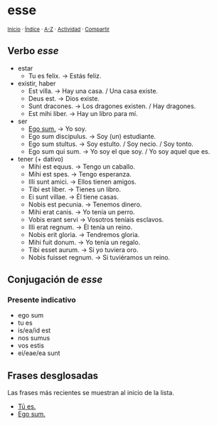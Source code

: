 # esse
<sup>[Inicio](https://github.com/jucardus.github.io/repo/blob/main/readme.md) · [Índice](https://github.com/jucardus.github.io/repo/blob/main/indices/latin-espanol-e.md) · [A-Z](https://github.com/jucardus.github.io/repo/blob/main/indices/alfabetico.md) · [Actividad](https://github.com/jucardus.github.io/repo/blob/main/indices/actividad.md) · [Compartir](https://x.com/intent/tweet?text=El%20verbo%20latino%20%C2%ABesse%C2%BB%2C%20parte%20del%20Diccionario%20lat%C3%ADn-espa%C3%B1ol%20y%20de%20la%20Gram%C3%A1tica%20latina%20en%20Jucardus.%0A%E2%86%92%20https%3A%2F%2Fgithub.com%2Fjucardus%2Frepo%2Fblob%2Fmain%2Fcontenido%2F25%2F04%2F23%2Fesse.md%0A%0A%23ltn_espnl_jucardus%20%23grmtc_ltn_jucardus%0A%40jucardus)</sup>

## Verbo _esse_

* estar
  * Tu es felix. → Estás feliz.
* existir, haber
  * Est villa. → Hay una casa. / Una casa existe.
  * Deus est. → Dios existe.
  * Sunt dracones. → Los dragones existen. / Hay dragones.
  * Est mihi liber. → Hay un libro para mí.
* ser
  * [Ego sum.](https://github.com/jucardus.github.io/repo/blob/main/contenido/25/04/24/ego-sum.md) → Yo soy.
  * Ego sum discipulus. → Soy (un) estudiante.
  * Ego sum stultus. → Soy estulto. / Soy necio. / Soy tonto.
  * Ego sum qui sum. → Yo soy el que soy. / Yo soy aquel que es.
* tener (+ dativo)
  * Mihi est equus. → Tengo un caballo.
  * Mihi est spes. → Tengo esperanza.
  * Illi sunt amici. → Ellos tienen amigos.
  * Tibi est liber. → Tienes un libro.
  * Ei sunt villae. → Él tiene casas.
  * Nobis est pecunia. → Tenemos dinero.
  * Mihi erat canis. → Yo tenía un perro.
  * Vobis erant servi → Vosotros teníais esclavos.
  * Illi erat regnum. → Él tenía un reino.
  * Nobis erit gloria. → Tendremos gloria.
  * Mihi fuit donum. → Yo tenía un regalo.
  * Tibi esset aurum. → Si yo tuviera oro.
  * Nobis fuisset regnum. → Si tuviéramos un reino.
 
## Conjugación de _esse_

### Presente indicativo

* ego sum
* tu es
* is/ea/id est
* nos sumus
* vos estis
* ei/eae/ea sunt

## Frases desglosadas

Las frases más recientes se muestran al inicio de la lista.

* [Tū es.](https://github.com/jucardus.github.io/repo/blob/main/contenido/25/04/24/tu-es.md)
* [Ego sum.](https://github.com/jucardus.github.io/repo/blob/main/contenido/25/04/24/ego-sum.md)
